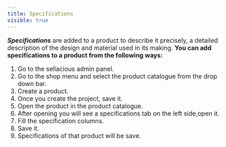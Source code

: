 ```yaml
---
title: Specifications
visible: true
---
```


_**Specifications**_ are added to a product to describe it precisely, a detailed description of the design and material used in its making. 
**You can add specifications to a product from the following ways:**

1.  Go to the sellacious admin panel.
2.  Go to the shop menu and select the product catalogue from the drop down bar.
3.  Create a product.
4.  Once you create the project, save it.
5.  Open the product in the product catalogue.
6.  After opening you will see a specifications tab on the left side,open it.
7.  Fill the specification columns.
8.  Save it.
9.  Specifications of that product will be save.
